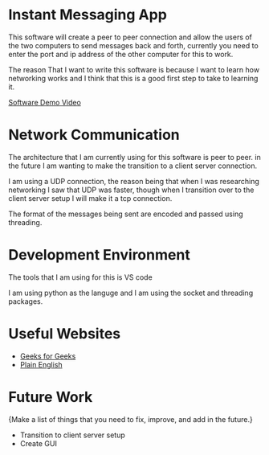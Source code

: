# Instant Messaging App

This software will create a peer to peer connection and allow the users of the two computers to send messages back and forth, currently you need to enter the port 
and ip address of the other computer for this to work.

The reason That I want to write this software is because I want to learn how networking works and I think that this is a good first step to take to learning it.

[Software Demo Video](https://youtu.be/S5oN9BrsJbU)

# Network Communication

The architecture that I am currently using for this software is peer to peer. in the future I am wanting to make the transition to a client server connection.

I am using a UDP connection, the reason being that when I was researching networking I saw that UDP was faster, though when I transition over to the client server setup
I will make it a tcp connection.

The format of the messages being sent are encoded and passed using threading.

# Development Environment

The tools that I am using for this is VS code

I am using python as the languge and I am using the socket and threading packages.

# Useful Websites

* [Geeks for Geeks](https://www.geeksforgeeks.org/simple-chat-room-using-python/)
* [Plain English](https://python.plainenglish.io/chat-app-using-udp-5b486241748c)

# Future Work

{Make a list of things that you need to fix, improve, and add in the future.}
* Transition to client server setup
* Create GUI
